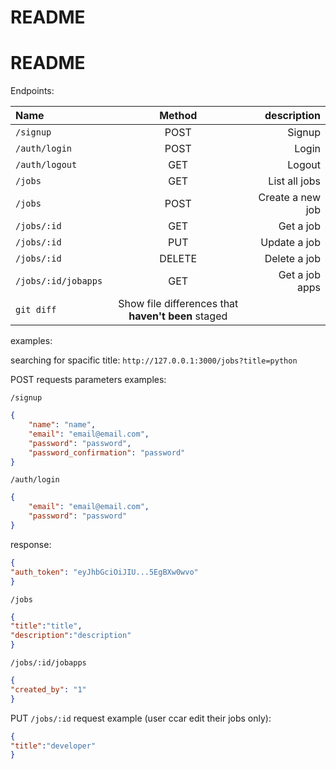 # README

# README

Endpoints: 

| Name | Method | description |
| :---         |     :---:      |          ---: |
| `/signup`   | POST    | Signup    |
| `/auth/login`     | POST       | Login      |
| `/auth/logout`     | GET       | Logout      |
| `/jobs`     | GET       | List all jobs      |
| `/jobs`     | POST       | Create a new job      |
| `/jobs/:id`     | GET       | Get a job      |
| `/jobs/:id`     | PUT       | Update a job      |
| `/jobs/:id`     | DELETE       | Delete a job      |
| `/jobs/:id/jobapps`     | GET       | Get a job apps      |
| `git diff` | Show file differences that **haven't been** staged |



examples:

searching for spacific title:
`http://127.0.0.1:3000/jobs?title=python`


POST requests parameters examples:

`/signup`

```json
{
	"name": "name",
	"email": "email@email.com",
	"password": "password",
	"password_confirmation": "password"
}
```

`/auth/login`

```json
{
	"email": "email@email.com",
	"password": "password"
}
```
response:
```json
{
"auth_token": "eyJhbGciOiJIU...5EgBXw0wvo"
}
```


`/jobs`

```json
{
"title":"title",
"description":"description"
}
```


`/jobs/:id/jobapps`

```json
{
"created_by": "1"
}
```


PUT `/jobs/:id` request example (user ccar edit their jobs only):

```json
{
"title":"developer"
}
```

